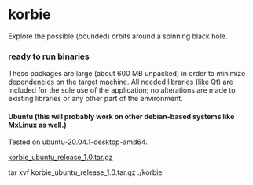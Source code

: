 # korbie
Explore the possible (bounded) orbits around a spinning black hole.

### ready to run binaries
These packages are large (about 600 MB unpacked) in order to minimize dependencies on the target machine.
All needed libraries (like Qt) are included for the sole use of the application; no alterations are made
to existing libraries or any other part of the environment.

#### Ubuntu (this will probably work on other debian-based systems like MxLinux as well.)
Tested on ubuntu-20.04.1-desktop-amd64.

[korbie_ubuntu_release_1.0.tar.gz](https://drive.google.com/uc?export=download&id=1v4ExrdO_7y_YOk17_G2cbFRXM7e3TY5C) 

tar xvf korbie_ubuntu_release_1.0.tar.gz
./korbie

